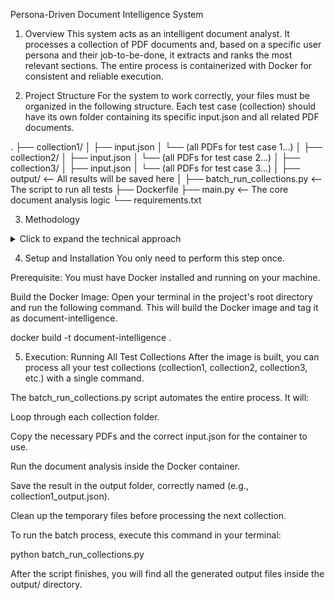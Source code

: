 Persona-Driven Document Intelligence System
1. Overview
This system acts as an intelligent document analyst. It processes a collection of PDF documents and, based on a specific user persona and their job-to-be-done, it extracts and ranks the most relevant sections. The entire process is containerized with Docker for consistent and reliable execution.

2. Project Structure
For the system to work correctly, your files must be organized in the following structure. Each test case (collection) should have its own folder containing its specific input.json and all related PDF documents.

.
├── collection1/
│   ├── input.json
│   └── (all PDFs for test case 1...)
│
├── collection2/
│   ├── input.json
│   └── (all PDFs for test case 2...)
│
├── collection3/
│   ├── input.json
│   └── (all PDFs for test case 3...)
│
├── output/                 <-- All results will be saved here
│
├── batch_run_collections.py  <-- The script to run all tests
├── Dockerfile
├── main.py                   <-- The core document analysis logic
└── requirements.txt

3. Methodology
<details>
<summary>Click to expand the technical approach</summary>

The system operates in a three-stage process:

Dynamic Keyword Generation: Instead of using hardcoded keywords for each persona, the system analyzes the persona and job_to_be_done from the input.json. It extracts core concepts (e.g., "HR," "forms," "onboarding") and uses a generic concept map to expand these into a rich set of relevant keywords. This makes the system highly scalable and adaptable to new, unseen personas without changing the code.

Intelligent Section Scoring: The system parses each PDF, breaking it down into titled sections. Each section is then scored based on the density of the generated keywords. Sections with titles that match the keywords are given a significantly higher score, mimicking how a human expert would prioritize information. For specific negative constraints (e.g., a "vegetarian" persona), the system heavily penalizes sections containing non-vegetarian terms.

Extractive Summarization: For the top-ranked sections, the system performs a final analysis. It breaks the section's content into individual sentences and scores each one against the keyword profile. The most relevant sentences are then extracted and combined to create a concise, actionable summary (refined_text).

</details>

4. Setup and Installation
You only need to perform this step once.

Prerequisite: You must have Docker installed and running on your machine.

Build the Docker Image:
Open your terminal in the project's root directory and run the following command. This will build the Docker image and tag it as document-intelligence.

docker build -t document-intelligence .

5. Execution: Running All Test Collections
After the image is built, you can process all your test collections (collection1, collection2, collection3, etc.) with a single command.

The batch_run_collections.py script automates the entire process. It will:

Loop through each collection folder.

Copy the necessary PDFs and the correct input.json for the container to use.

Run the document analysis inside the Docker container.

Save the result in the output folder, correctly named (e.g., collection1_output.json).

Clean up the temporary files before processing the next collection.

To run the batch process, execute this command in your terminal:

python batch_run_collections.py

After the script finishes, you will find all the generated output files inside the output/ directory.